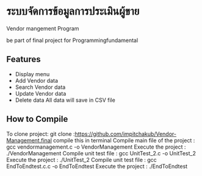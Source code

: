
# ระบบจัดการข้อมูลการประเมินผู้ขาย

Vendor mangement  Program

be part of final project for Programmingfundamental



## Features
- Display menu 
- Add Vendor data
- Search Vendor data
- Update Vendor data
- Delete data
All data will save in CSV file

## How to Compile
To clone project: git clone :https://github.com/impitchakub/Vendor-Management.final
compile this in terminal 
Compile main file of the project : gcc vendormanagement.c -o VendorManagement
Execute the project : ./VendorManagement
Compile unit test file : gcc UnitTest_2.c -o UnitTest_2
Execute the project : ./UnitTest_2
Compile unit test file : gcc EndToEndtest.c.c -o EndToEndtest
Execute the project : ./EndToEndtest
